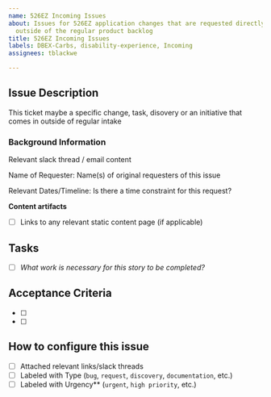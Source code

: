 ```yaml
---
name: 526EZ Incoming Issues
about: Issues for 526EZ application changes that are requested directly by stakeholders,
  outside of the regular product backlog
title: 526EZ Incoming Issues
labels: DBEX-Carbs, disability-experience, Incoming
assignees: tblackwe

---
```


## Issue Description
This ticket maybe a specific change, task, disovery or an initiative that comes in outside of regular intake 

### Background Information
Relevant slack thread / email content

Name of Requester: Name(s) of original requesters of this issue

Relevant Dates/Timeline: Is there a time constraint for this request?

**Content artifacts**

- [ ] Links to any relevant static content page (if applicable)

## Tasks
- [ ] _What work is necessary for this story to be completed?_

## Acceptance Criteria
- [ ] 
- [ ] 

## How to configure this issue
- [ ] Attached relevant links/slack threads
- [ ] Labeled with Type (`bug`, `request`, `discovery`, `documentation`, etc.)
- [ ] Labeled with Urgency** (`urgent`, `high priority`, etc.)
